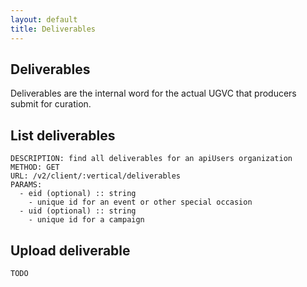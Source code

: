```yaml
---
layout: default
title: Deliverables
---
```


## Deliverables

Deliverables are the internal word for the actual UGVC that producers submit for curation.

## List deliverables

    DESCRIPTION: find all deliverables for an apiUsers organization
    METHOD: GET
    URL: /v2/client/:vertical/deliverables
    PARAMS:
      - eid (optional) :: string
        - unique id for an event or other special occasion
      - uid (optional) :: string
        - unique id for a campaign


## Upload deliverable

    TODO